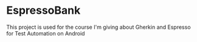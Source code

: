 # EspressoBank
This project is used for the course I'm giving about Gherkin and Espresso for Test Automation on Android
